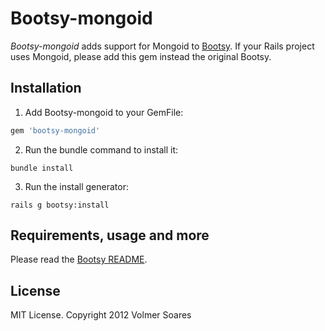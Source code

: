 Bootsy-mongoid
==========

*Bootsy-mongoid* adds support for Mongoid to [Bootsy](https://github.com/volmer/bootsy). If your Rails project uses Mongoid, please add this gem instead the original Bootsy.


## Installation

1. Add Bootsy-mongoid to your GemFile:

  ```ruby
  gem 'bootsy-mongoid'
  ```

2. Run the bundle command to install it:

  ```console
  bundle install
  ```

3. Run the install generator:
  ```console
  rails g bootsy:install
  ```


## Requirements, usage and more

Please read the [Bootsy README](https://github.com/volmer/bootsy).


## License

MIT License. Copyright 2012 Volmer Soares